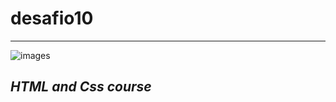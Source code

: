 # desafio10
---
![images](https://github.com/GenissonEmilio/Hello-world/assets/120515204/a864c0a1-3b72-4a0a-933c-f4a345f38885)

*HTML and Css course*
---